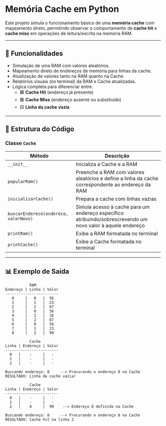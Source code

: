 # Memória Cache em Python

Este projeto simula o funcionamento básico de uma **memória cache** com mapeamento direto, permitindo observar o comportamento de **cache hit** e **cache miss** em operações de leitura/escrita na memória RAM.

---

## 🚀 Funcionalidades

- Simulação de uma RAM com valores aleatórios.
- Mapeamento direto de endereços de memória para linhas da cache.
- Atualização de valores tanto na RAM quanto na Cache.
- Relatórios visuais (no terminal) da RAM e Cache atualizadas.
- Lógica completa para diferenciar entre:
  - 🟩 **Cache Hit** (endereço já presente)
  - 🟥 **Cache Miss** (endereço ausente ou substituído)
  - 🟨 **Linha da cache vazia**

---

## 🧰 Estrutura do Código

### Classe `Cache`

| Método | Descrição |
|--------|-----------|
| `__init__` | Inicializa a Cache e a RAM |
| `popularRam()` | Preenche a RAM com valores aleatórios e define a linha da cache correspondente ao endereço da RAM |
| `inicializarCache()` | Prepara a cache com linhas vazias |
| `buscarEndereco(endereco, valorNovo)` | Simula acesso à cache para um endereço específico atribuindo/sobrescrevendo um novo valor à aquele endereço |
| `printRam()` | Exibe a RAM formatada no terminal |
| `printCache()` | Exibe a Cache formatada no terminal |

---

## 📊 Exemplo de Saída

```text
           RAM
Endereço | Linha | Valor
------------------------
   0     |   0   |  56  
   1     |   1   |  23  
   2     |   2   |  67  
   3     |   0   |  56  
   4     |   1   |  16  
   5     |   2   |  67
   6     |   0   |  56  
   7     |   1   |  23  
   8     |   2   |  99   

           Cache
Linha | Endereço | Valor
------------------------
  0   |    -     |   -  
  1   |    -     |   -  
  2   |    -     |   -  

Buscando endereço: 8     --> Procurando o endereço 8 na Cache
RESULTADO: Linha da cache vazia!

           Cache
Linha | Endereço | Valor
------------------------
  0   |    -     |   -  
  1   |    -     |   - 
  2   |    8     |  99    --> Endereço 8 definido na Cache

Buscando endereço: 8     --> Procurando o endereço 8 na Cache
RESULTADO: Cache hit na linha 2

